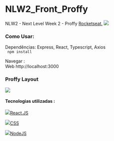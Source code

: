 # NLW2_Front_Proffy

NLW2 - Next Level Week 2 - Proffy <a href="https://rocketseat.com.br/" target="_blank">Rocketseat.</a> <img src="https://img.icons8.com/emoji/24/000000/rocket-emji.png"/>

<h3> Como Usar: </h3>
 <p>Dependências: Express, React, Typescript, Axios <br>
<code> npm install</code>

Navegar : <br>
Web http://localhost:3000 <br>

<h3>Proffy Layout</h3>

<img src="https://user-images.githubusercontent.com/28874479/89735301-e946a900-da37-11ea-80aa-6787b151cbe3.gif"/>

<h4> Tecnologias utilizadas : </h4> 

<img src="https://img.icons8.com/bubbles/24/000000/react.png"/><a href="https://pt-br.reactjs.org/" target="_blank">React.JS</a>

<img src="https://img.icons8.com/color/24/000000/css3.png"/><a href="https://www.w3schools.com/css/" target="_blank">CSS</a>

<img src="https://user-images.githubusercontent.com/28874479/85187872-6f851100-b279-11ea-874c-68e52bff3864.png"/><a href="https://nodejs.org/en/" target="_blank">NodeJS</a> </br>




